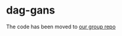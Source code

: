 # dag-gans

The code has been moved to [our group repo](https://github.com/sutd-visual-computing-group/dag-gans) 
